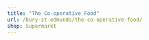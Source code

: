 ```yaml
---
title: "The Co-operative Food"
url: /bury-st-edmunds/the-co-operative-food/
shop: Supermarkt
---
```

